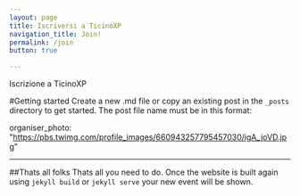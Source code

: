 ```yaml
---
layout: page
title: Iscriversi a TicinoXP
navigation_title: Join!
permalink: /join
button: true

---
```


Iscrizione a TicinoXP

#Getting started
Create a new .md file or copy an existing post in the  `_posts` directory to get started. The post file name must be in this format:

organiser_photo: "https://pbs.twimg.com/profile_images/660943257795457030/igA_joVD.jpg"

---

##Thats all folks
Thats all you need to do. Once the website is built again using `jekyll build` or `jekyll serve` your new event will be shown.
